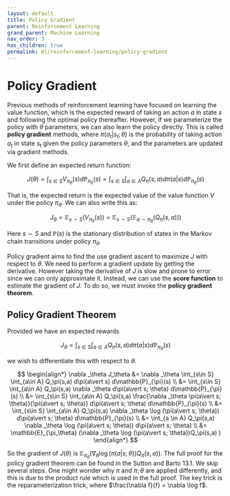```yaml
---
layout: default
title: Policy Gradient
parent: Reinforcement Learning
grand_parent: Machine Learning
nav_order: 3
has_children: true
permalink: ml/reinforcement-learning/policy-gradient
---
```


# Policy Gradient

Previous methods of reinforcement learning have focused on learning the value function, which is the expected reward of taking an action $a$ in state $s$ and following the optimal policy thereafter. However, if we parameterize the policy with $\theta$ parameters, we can also learn the policy directly. This is called **policy gradient** methods, where $\pi(a_t \vert s_t; \theta)$ is the probability of taking action $a_t$ in state $s_t$ given the policy parameters $\theta$, and the parameters are updated via gradient methods.

We first define an expected return function:

$$
J(\theta) = \int_{s\in S} V_{\pi_\theta}(s)d\mathbb{P}_{\pi_\theta}(s) = \int_{s\in S} \int_{a\in A} Q_\pi(s,a) d\pi(a\vert s) d\mathbb{P}_{\pi_\theta}(s)
$$

That is, the expected return is the expected value of the value function $V$ under the policy $\pi_\theta$. We can also write this as:

$$
J_\theta = \mathbb{E}_{s\sim S} (V_{\pi_\theta}(s)) = \mathbb{E}_{s\sim S} \left( \mathbb{E}_{a\sim \pi_\theta} (Q_\pi(s,a)) \right)
$$

Here $s\sim S$ and $\mathbb{P}(s)$ is the stationary distribution of states in the Markov chain transitions under policy $\pi_\theta$.

Policy gradient aims to find the use gradient ascent to maximize $J$ with respect to $\theta$. We need to perform a gradient update by getting the derivative. However taking the derivative of $J$ is slow and prone to error since we can only approximate it. Instead, we can use the **score function** to estimate the gradient of $J$. To do so, we must invoke the **policy gradient theorem**.

## Policy Gradient Theorem

Provided we have an expected rewards 

$$J_\theta = \int_{s\in S} \int_{a\in A} Q_\pi(s,a) d\pi(a\vert s) d\mathbb{P}_{\pi_\theta}(s)$$

we wish to differentiate this with respect to $\theta$. 

$$
\begin{align*}
\nabla _\theta J_\theta &= \nabla _\theta \int_{s\in S} \int_{a\in A} Q_\pi(s,a) d\pi(a\vert s) d\mathbb{P}_{\pi}(s) \\
&= \int_{s\in S} \int_{a\in A} Q_\pi(s,a) \nabla _\theta d\pi(a\vert s; \theta) d\mathbb{P}_{\pi}(s) \\
&= \int_{s\in S} \int_{a\in A} Q_\pi(s,a) \frac{\nabla _\theta \pi(a\vert s; \theta)}{\pi(a\vert s; \theta)} d\pi(a\vert s; \theta) d\mathbb{P}_{\pi}(s) \\
&= \int_{s\in S} \int_{a\in A} Q_\pi(s,a) \nabla _\theta \log (\pi(a\vert s; \theta)) d\pi(a\vert s; \theta) d\mathbb{P}_{\pi}(s) \\
&= \int_{a \in A} Q_\pi(s,a) \nabla _\theta \log (\pi(a\vert s; \theta)) d\pi(a\vert s; \theta) \\
&= \mathbb{E}_{\pi_\theta} (\nabla _\theta \log (\pi(a\vert s; \theta))Q_\pi(s,a) )
\end{align*}
$$

So the gradient of $J(\theta)$ is $\mathbb{E}_{\pi_\theta} (\nabla_\theta \log (\pi(a\vert s; \theta))Q_\pi(s,a))$. The full proof for the policy gradient theorem can be found in the Sutton and Barto 13.1. We skip several steps. One might wonder why $\pi$ and $\pi; \theta$ are applied differently, and this is due to the product rule which is used in the full proof. The key trick is the reparameterization trick, where $\frac{\nabla f}{f} = \nabla \log f$.



